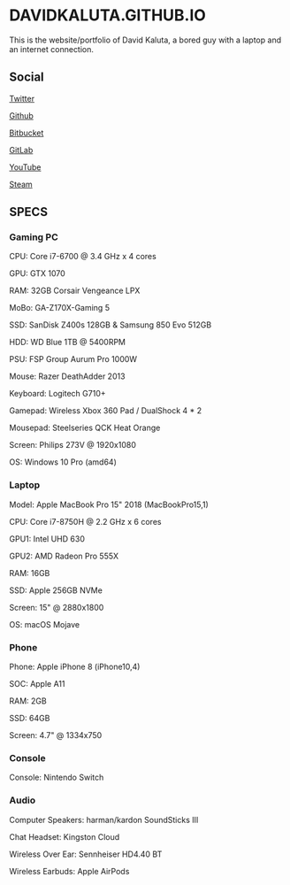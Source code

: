 # DAVIDKALUTA.GITHUB.IO

This is the website/portfolio of David Kaluta, a bored guy with a laptop and
an internet connection.

## Social

[Twitter](https://twitter.com/davidkaluta)

[Github](https://github.com/DavidKaluta)

[Bitbucket](https://bitbucket.org/DavidKaluta/)

[GitLab](https://gitlab.com/davidkaluta/)

[YouTube](https://www.youtube.com/channel/UCkwJrQWyjAa8bmp5hw7glOQ)

[Steam](http://steamcommunity.com/id/CDM1337/)

## SPECS

### Gaming PC

CPU: Core i7-6700 @ 3.4 GHz x 4 cores

GPU: GTX 1070

RAM: 32GB Corsair Vengeance LPX

MoBo: GA-Z170X-Gaming 5

SSD: SanDisk Z400s 128GB & Samsung 850 Evo 512GB

HDD: WD Blue 1TB @ 5400RPM

PSU: FSP Group Aurum Pro 1000W

Mouse: Razer DeathAdder 2013

Keyboard: Logitech G710+

Gamepad: Wireless Xbox 360 Pad / DualShock 4 * 2

Mousepad: Steelseries QCK Heat Orange

Screen: Philips 273V @ 1920x1080

OS: Windows 10 Pro (amd64)

### Laptop

Model: Apple MacBook Pro 15" 2018 (MacBookPro15,1)

CPU: Core i7-8750H @ 2.2 GHz x 6 cores

GPU1: Intel UHD 630

GPU2: AMD Radeon Pro 555X

RAM: 16GB

SSD: Apple 256GB NVMe

Screen: 15" @ 2880x1800

OS: macOS Mojave

### Phone

Phone: Apple iPhone 8 (iPhone10,4)

SOC: Apple A11

RAM: 2GB

SSD: 64GB

Screen: 4.7" @ 1334x750

### Console

Console: Nintendo Switch

### Audio

Computer Speakers: harman/kardon SoundSticks III

Chat Headset: Kingston Cloud

Wireless Over Ear: Sennheiser HD4.40 BT

Wireless Earbuds: Apple AirPods
